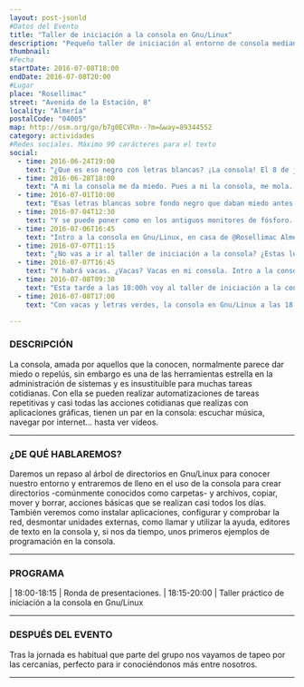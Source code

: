 ```yaml
---
layout: post-jsonld
#Datos del Evento
title: "Taller de iniciación a la consola en Gnu/Linux"
description: "Pequeño taller de iniciación al entorno de consola mediante el uso de comandos básicos"
thumbnail:
#Fecha
startDate: 2016-07-08T18:00
endDate: 2016-07-08T20:00
#Lugar
place: "Rosellimac"
street: "Avenida de la Estación, 8"
locality: "Almería"
postalCode: "04005"
map: http://osm.org/go/b7g0ECVRn--?m=&way=89344552
category: actividades
#Redes sociales. Máximo 90 carácteres para el texto
social:
  - time: 2016-06-24T19:00
    text: "¿Que es eso negro con letras blancas? ¡La consola! El 8 de julio te enseñamos a usarla."
  - time: 2016-06-28T18:00
    text: "A mi la consola me da miedo. Pues a mi la consola, me mola. 8 de julio a las 18:00h."
  - time: 2016-07-01T10:00
    text: "Esas letras blancas sobre fondo negro que daban miedo antes del taller del 8 de julio."
  - time: 2016-07-04T12:30
    text: "Y se puede poner como en los antiguos monitores de fósforo. La consola. 8 de julio."
  - time: 2016-07-06T16:45
    text: "Intro a la consola en Gnu/Linux, en casa de @Rosellimac Almería, 8 de julio a las 18:00h."
  - time: 2016-07-07T11:15
    text: "¿No vas a ir al taller de iniciación a la consola? ¿Estas loco? 8 de julio a las 18:00h"
  - time: 2016-07-07T16:45
    text: "Y habrá vacas. ¿Vacas? Vacas en mi consola. Intro a la consola, 8 de julio a las 18:00h."
  - time: 2016-07-08T09:30
    text: "Esta tarde a las 18:00h voy al taller de iniciación a la consola en Gnu/Linux."
  - time: 2016-07-08T17:00
    text: "Con vacas y letras verdes, la consola en Gnu/Linux a las 18:00, en @Rosellimac."

---
```


### DESCRIPCIÓN

La consola, amada por aquellos que la conocen, normalmente parece dar miedo o repelús, sin embargo es una de las herramientas estrella en la administración de sistemas y es insustituible para muchas tareas cotidianas. Con ella se pueden realizar automatizaciones de tareas repetitivas y casi todas las acciones cotidianas que realizas con aplicaciones gráficas, tienen un par en la consola: escuchar música, navegar por internet... hasta ver vídeos.

---

### ¿DE QUÉ HABLAREMOS?

Daremos un repaso al árbol de directorios en Gnu/Linux para conocer nuestro entorno y entraremos de lleno en el uso de la consola para crear directorios -comúnmente conocidos como carpetas- y archivos, copiar, mover y borrar, acciones básicas que se realizan casi todos los días. También veremos como instalar aplicaciones, configurar y comprobar la red, desmontar unidades externas, como llamar y utilizar la ayuda, editores de texto en la consola y, si nos da tiempo, unos primeros ejemplos de programación en la consola.

---

### PROGRAMA

| 18:00-18:15 | Ronda de presentaciones.
| 18:15-20:00 | Taller práctico de iniciación a la consola en Gnu/Linux

---

### DESPUÉS DEL EVENTO

Tras la jornada es habitual que parte del grupo nos vayamos de tapeo por las cercanías, perfecto para ir conociéndonos más entre nosotros.

---


